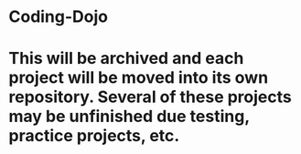 # Coding-Dojo

# This will be archived and each project will be moved into its own repository. Several of these projects may be unfinished due testing, practice projects, etc. 
